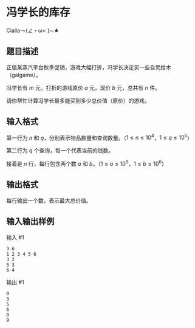 # 冯学长的库存
Ciallo～(∠・ω< )⌒★​

## 题目描述
正值某蒸汽平台秋季促销，游戏大幅打折，冯学长决定买一些旮旯给木（galgame）。

冯学长有 $m$ 元，打折的游戏原价 $a$ 元，现价 $b$ 元，总共有 $n$ 件。

请你帮忙计算冯学长最多能买到多少总价值（原价）的游戏。
## 输入格式
第一行为 $n$ 和 $q$，分别表示物品数量和查询数量。（$1 \leq n \leq 10^4$，$1 \leq q \leq 10^5$）

第二行为 $q$ 个查询，每一个代表当前的钱数。

接着是 $n$ 行，每行包含两个数 $a$ 和 $b$。（$1 \leq a \leq 10^6$，$1 \leq b \leq 10^6$）

## 输出格式
每行输出一个数，表示最大总价值。

## 输入输出样例
输入 #1
```
3 6
1 2 3 4 5 6
3 2
5 3
6 4
```

输出 #1
```
0
3
5
6
8
9
```